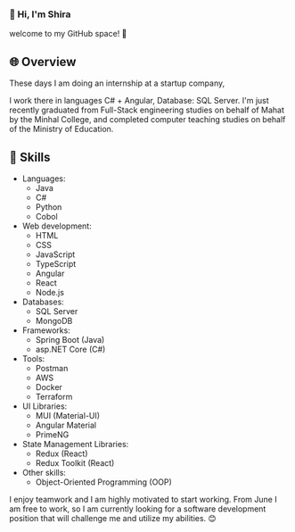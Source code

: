### 👋 Hi, I'm Shira
welcome to my GitHub space! 🚀

## 🌐 Overview
These days I am doing an internship at a startup company,

I work there in languages ​​C# + Angular, Database: SQL Server.
I'm just recently graduated from Full-Stack engineering studies on behalf of Mahat by the Minhal College,
and completed computer teaching studies on behalf of the Ministry of Education.

## 🚀 Skills
- Languages:
  - Java
  - C#
  - Python
  - Cobol
- Web development:
  - HTML
  - CSS
  - JavaScript
  - TypeScript
  - Angular
  - React
  - Node.js
- Databases:
  - SQL Server
  - MongoDB
- Frameworks:
  - Spring Boot (Java)
  - asp.NET Core (C#)
- Tools:
  - Postman
  - AWS
  - Docker
  - Terraform
- UI Libraries:
    - MUI (Material-UI)
    - Angular Material
    - PrimeNG 
- State Management Libraries:
    - Redux (React)
    - Redux Toolkit (React)
- Other skills:
  - Object-Oriented Programming (OOP)

I enjoy teamwork and I am highly motivated to start working.
From June I am free to work, 
so I am currently looking for a software development position that will challenge me and utilize my abilities. 😊



<!--
**shirabiton/shirabiton** is a ✨ _special_ ✨ repository because its `README.md` (this file) appears on your GitHub profile.

Here are some ideas to get you started:

- 🔭 I’m currently working on ...
- 🌱 I’m currently learning ...
- 👯 I’m looking to collaborate on ...
- 🤔 I’m looking for help with ...
- 💬 Ask me about ...
- 📫 How to reach me: ...
- 😄 Pronouns: ...
- ⚡ Fun fact: ...
-->
